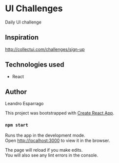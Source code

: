 # UI Challenges
Daily UI challenge

## Inspiration
http://collectui.com/challenges/sign-up

## Technologies used
* React

## Author
Leandro Esparrago

This project was bootstrapped with [Create React App](https://github.com/facebook/create-react-app).

### `npm start`

Runs the app in the development mode.<br>
Open [http://localhost:3000](http://localhost:3000) to view it in the browser.

The page will reload if you make edits.<br>
You will also see any lint errors in the console.
